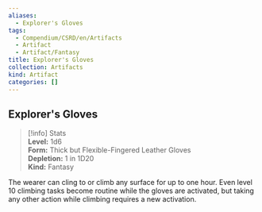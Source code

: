```yaml
---
aliases:
  - Explorer's Gloves
tags:
  - Compendium/CSRD/en/Artifacts
  - Artifact
  - Artifact/Fantasy
title: Explorer's Gloves
collection: Artifacts
kind: Artifact
categories: []
---
```

## Explorer's Gloves  
>[!info] Stats  
> **Level:** 1d6  
> **Form:** Thick but Flexible-Fingered Leather Gloves  
> **Depletion:** 1 in 1D20  
> **Kind:** Fantasy
  
The wearer can cling to or climb any surface for up to one hour. Even level 10 climbing tasks become routine while the gloves are activated, but taking any other action while climbing requires a new activation.